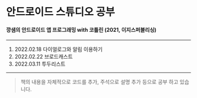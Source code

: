 # 안드로이드 스튜디오 공부
#### 깡샘의 안드로이드 앱 프로그래밍 with 코틀린 (2021, 이지스퍼블리싱)
-----------------------------
1. 2022.02.18 다이얼로그와 알림 이용하기
2. 2022.02.22 브로드캐스트
3. 2022.03.11 투두리스트
--------------------------
> 책의 내용을 자체적으로 코드를 추가, 주석으로 설명 추가 등으로 공부 하고 있습니다.
